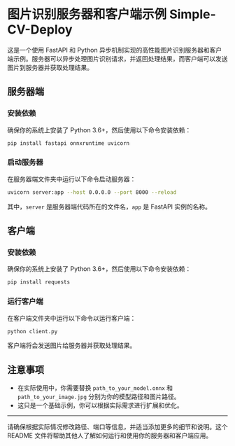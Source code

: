 # 图片识别服务器和客户端示例 Simple-CV-Deploy

这是一个使用 FastAPI 和 Python 异步机制实现的高性能图片识别服务器和客户端示例。服务器可以异步处理图片识别请求，并返回处理结果，而客户端可以发送图片到服务器并获取处理结果。

## 服务器端

### 安装依赖

确保你的系统上安装了 Python 3.6+，然后使用以下命令安装依赖：

```bash
pip install fastapi onnxruntime uvicorn
```

### 启动服务器

在服务器端文件夹中运行以下命令启动服务器：

```bash
uvicorn server:app --host 0.0.0.0 --port 8000 --reload
```

其中，`server` 是服务器端代码所在的文件名，`app` 是 FastAPI 实例的名称。

## 客户端

### 安装依赖

确保你的系统上安装了 Python 3.6+，然后使用以下命令安装依赖：

```bash
pip install requests
```

### 运行客户端

在客户端文件夹中运行以下命令以运行客户端：

```bash
python client.py
```

客户端将会发送图片给服务器并获取处理结果。

## 注意事项

- 在实际使用中，你需要替换 `path_to_your_model.onnx` 和 `path_to_your_image.jpg` 分别为你的模型路径和图片路径。
- 这只是一个基础示例，你可以根据实际需求进行扩展和优化。

---

请确保根据实际情况修改路径、端口等信息，并适当添加更多的细节和说明。这个 README 文件将帮助其他人了解如何运行和使用你的服务器和客户端应用。